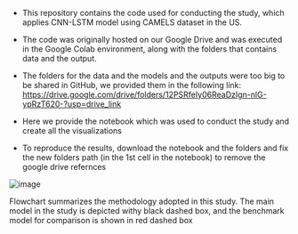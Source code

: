 * This repository contains the code used for conducting the study, which applies CNN-LSTM model using CAMELS dataset in the US.

* The code was originally hosted on our Google Drive and was executed in the Google Colab environment, along with the folders that contains data and the output.

* The folders for the data and the models and the outputs were too big to be shared in GitHub, we provided them in the following link:
https://drive.google.com/drive/folders/12PSRfeIy06ReaDzIgn-nlG-ypRzT620-?usp=drive_link

* Here we provide the notebook which was used to conduct the study and create all the visualizations

* To reproduce the results, download the notebook and the folders and fix the new folders path (in the 1st cell in the notebook) to remove the google drive refernces 

![image](https://github.com/user-attachments/assets/131d43a3-0bd2-4fed-b8f0-6537dddd0dab)

 
Flowchart summarizes the methodology adopted in this study. The main model in the study is depicted withy black dashed box, and the benchmark model for comparison is shown in red dashed box
